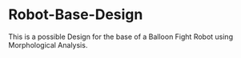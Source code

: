# Robot-Base-Design
This is a possible Design for the base of a Balloon Fight Robot using Morphological Analysis.

